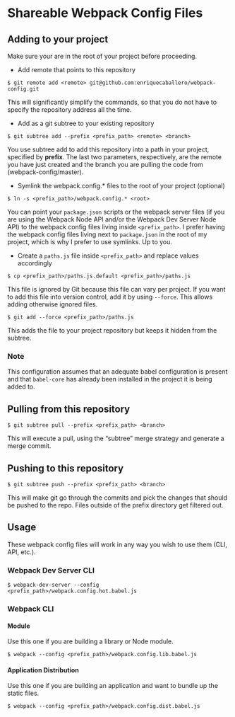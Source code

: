 # Shareable Webpack Config Files

## Adding to your project
Make sure your are in the root of your project before proceeding.

  * Add remote that points to this repository
  ```
  $ git remote add <remote> git@github.com:enriquecaballero/webpack-config.git
  ```
  This will significantly simplify the commands, so that you do not have to specify the repository address all the time.

  * Add as a git subtree to your existing repository
  ```
  $ git subtree add --prefix <prefix_path> <remote> <branch>
  ```
  You use subtree add to add this repository into a path in your project, specified by **prefix**. The last two parameters, respectively, are the remote you have just created and the branch you are pulling the code from (webpack-config/master).

  * Symlink the webpack.config.* files to the root of your project (optional)
  ```
  $ ln -s <prefix_path>/webpack.config.* <root>
  ```
  You can point your `package.json` scripts or the webpack server files (if you are using the Webpack Node API and/or the Webpack Dev Server Node API) to the webpack config files living inside `<prefix_path>`. I prefer having the webpack config files living next to `package.json` in the root of my project, which is why I prefer to use symlinks. Up to you.

  * Create a `paths.js` file inside `<prefix_path>` and replace values accordingly
  ```
  $ cp <prefix_path>/paths.js.default <prefix_path>/paths.js
  ```
  This file is ignored by Git because this file can vary per project. If you want to add this file into version control, add it by using `--force`. This allows adding otherwise ignored files.
  ```
  $ git add --force <prefix_path>/paths.js
  ```
  This adds the file to your project repository but keeps it hidden from the subtree.

### Note

This configuration assumes that an adequate babel configuration is present and that `babel-core` has already been installed in the project it is being added to.

## Pulling from this repository
```
$ git subtree pull --prefix <prefix_path> <branch>
```

This will execute a pull, using the “subtree” merge strategy and generate a merge commit.


## Pushing to this repository
```
$ git subtree push --prefix <prefix_path> <branch>
```
This will make git go through the commits and pick the changes that should be pushed to the repo. Files outside of the prefix directory get filtered out.

## Usage
These webpack config files will work in any way you wish to use them (CLI, API, etc.).

### Webpack Dev Server CLI
```
$ webpack-dev-server --config <prefix_path>/webpack.config.hot.babel.js
```

### Webpack CLI

#### Module
Use this one if you are building a library or Node module.
```
$ webpack --config <prefix_path>/webpack.config.lib.babel.js
```

#### Application Distribution
Use this one if you are building an application and want to bundle up the static files.
```
$ webpack --config <prefix_path>/webpack.config.dist.babel.js
```
